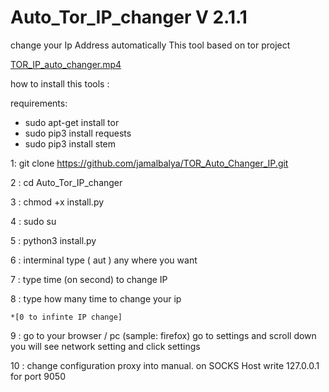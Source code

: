 # Auto_Tor_IP_changer V 2.1.1
change your Ip Address automatically This tool based on tor project

[TOR_IP_auto_changer.mp4](TOR_IP_auto_changer.mp4)

how to install this tools :

requirements:

* sudo apt-get install tor
* sudo pip3 install requests
* sudo pip3 install stem

1: git clone https://github.com/jamalbalya/TOR_Auto_Changer_IP.git

2 : cd Auto_Tor_IP_changer

3 : chmod +x install.py

4 : sudo su

5 : python3 install.py

6 : interminal type ( aut ) any where you want
  
7 : type time (on second) to change IP

8 : type how many time to change your ip 

    *[0 to infinte IP change]

9 : go to your browser / pc (sample: firefox) go to settings and scroll down you will see network setting and click settings  

10 : change configuration proxy into manual. on SOCKS Host write 127.0.0.1 for port 9050
